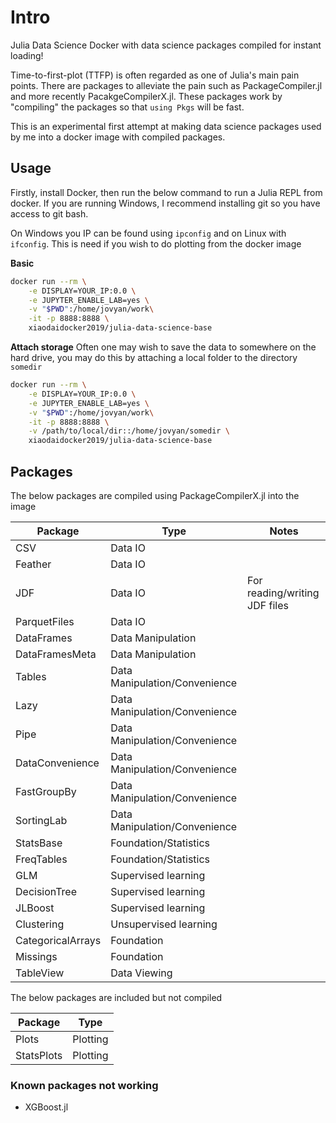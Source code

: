 # Intro
Julia Data Science Docker with data science packages compiled for instant loading!

Time-to-first-plot (TTFP) is often regarded as one of Julia's main pain points. There are packages to alleviate the pain such as PackageCompiler.jl and more recently PacakgeCompilerX.jl. These packages work by "compiling" the packages so that `using Pkgs` will be fast.

This is an experimental first attempt at making data science packages used by me into a docker image with compiled packages.

## Usage

Firstly, install Docker, then run the below command to run a Julia REPL from docker. If you are running Windows, I recommend installing git so you have access to git bash.

On Windows you IP can be found using `ipconfig` and on Linux with `ifconfig`. This is need if you wish to do plotting from the docker image

**Basic**
```bash
docker run --rm \
	-e DISPLAY=YOUR_IP:0.0 \
	-e JUPYTER_ENABLE_LAB=yes \
	-v "$PWD":/home/jovyan/work\
	-it -p 8888:8888 \
	xiaodaidocker2019/julia-data-science-base
```

**Attach storage**
Often one may wish to save the data to somewhere on the hard drive, you may do this by attaching a local folder to the directory `somedir`
```bash
docker run --rm \
	-e DISPLAY=YOUR_IP:0.0 \
	-e JUPYTER_ENABLE_LAB=yes \
	-v "$PWD":/home/jovyan/work\
	-it -p 8888:8888 \
	-v /path/to/local/dir::/home/jovyan/somedir \
	xiaodaidocker2019/julia-data-science-base
```

## Packages

The below packages are compiled using PackageCompilerX.jl into the image

| Package | Type | Notes | 
| -- | -- | -- |
| CSV | Data IO | |
| Feather | Data IO | |
| JDF | Data IO | For reading/writing JDF files |
| ParquetFiles | Data IO |  |
| DataFrames | Data Manipulation |  |
| DataFramesMeta | Data Manipulation |  |
| Tables | Data Manipulation/Convenience |  |
| Lazy | Data Manipulation/Convenience |  |
| Pipe | Data Manipulation/Convenience |  |
| DataConvenience | Data Manipulation/Convenience |  |
| FastGroupBy | Data Manipulation/Convenience |  |
| SortingLab | Data Manipulation/Convenience |  |
| StatsBase | Foundation/Statistics |  |
| FreqTables | Foundation/Statistics |  |
| GLM | Supervised learning |  |
| DecisionTree | Supervised learning |  |
| JLBoost | Supervised learning |  |
| Clustering | Unsupervised learning |  |
| CategoricalArrays | Foundation |  |
| Missings | Foundation |  |
| TableView | Data Viewing |  |


The below packages are included but not compiled

| Package | Type |
| -- | -- |
| Plots | Plotting |
| StatsPlots | Plotting |

### Known packages not working

* XGBoost.jl
